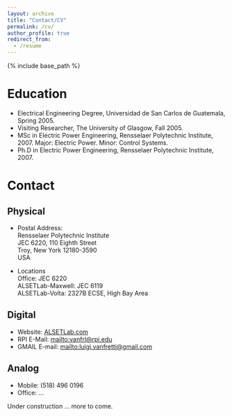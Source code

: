 ```yaml
---
layout: archive
title: "Contact/CV"
permalink: /cv/
author_profile: true
redirect_from:
  - /resume
---
```


{% include base_path %}

Education
======
* Electrical Engineering Degree, Universidad de San Carlos de Guatemala, Spring 2005.
* Visiting Researcher, The University of Glasgow, Fall 2005.
* MSc in Electric Power Engineering, Rensselaer Polytechnic Institute, 2007. Major: Electric Power. Minor: Control Systems.
* Ph.D in Electric Power Engineering, Rensselaer Polytechnic Institute, 2007. <br />

Contact
======
## Physical
* Postal Address:<br />
Rensselaer Polytechnic Institute<br />
JEC 6220, 110 Eighth Street<br />
Troy, New York 12180-3590<br />
USA

* Locations <br />
Office: JEC 6220 <br />
ALSETLab-Maxwell: JEC 6119 <br />
ALSETLab-Volta: 2327B ECSE, High Bay Area

## Digital
* Website: [ALSETLab.com](http://www.ALSETLab.com)
* RPI E-Mail: <mailto:vanfrl@rpi.edu>
* GMAIL E-mail: <mailto:luigi.vanfretti@gmail.com>

## Analog
* Mobile: (518) 496 0196
* Office: ...

Under construction ... more to come.

<!--
Work experience
======
* Summer 2015: Research Assistant
  * Github University
  * Duties included: Tagging issues
  * Supervisor: Professor Git

* Fall 2015: Research Assistant
  * Github University
  * Duties included: Merging pull requests
  * Supervisor: Professor Hub

Skills
======
* Skill 1
* Skill 2
  * Sub-skill 2.1
  * Sub-skill 2.2
  * Sub-skill 2.3
* Skill 3

Publications
======
<!---
  <ul>{% for post in site.publications %}
    {% include archive-single-cv.html %}
  {% endfor %}</ul>

Talks
======
  <ul>{% for post in site.talks %}
    {% include archive-single-talk-cv.html %}
  {% endfor %}</ul>

Teaching
======
  <ul>{% for post in site.teaching %}
    {% include archive-single-cv.html %}
  {% endfor %}</ul>

Service and leadership
======
* Item
-->
